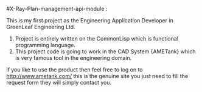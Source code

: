#X-Ray-Plan-management-api-module : 

This is my first project as the Engineering Application Developer in GreenLeaf Engineering Ltd. 

1) Project is entirely written on the CommonLisp which is functional programming language. 
2) This project code is going to work in the CAD System {AMETank} which is very famous tool in the engineering domain.

if you like to use the product then feel free to log on to http://www.ametank.com/
this is the genuine site you just need to fill the request form they will simply contact you.
